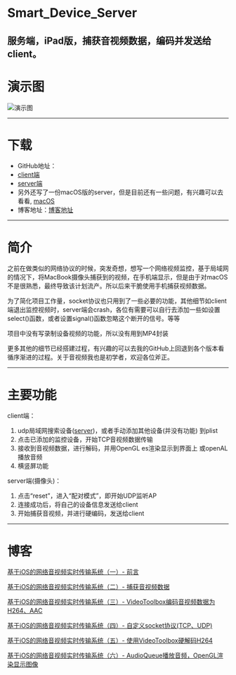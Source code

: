 # Smart_Device_Server
服务端，iPad版，捕获音视频数据，编码并发送给client。
----
# 演示图
![演示图](https://github.com/AmoAmoAmo/Smart_Device_Server/blob/master/server_1.gif?raw=true)


----
# 下载
- GitHub地址：
- [client端](https://github.com/AmoAmoAmo/Smart_Device_Client)
- [server端](https://github.com/AmoAmoAmo/Smart_Device_Server)
- 另外还写了一份macOS版的server，但是目前还有一些问题，有兴趣可以去看看, [macOS](https://github.com/AmoAmoAmo/Server_Mac)
- 博客地址：[博客地址](http://blog.csdn.net/a997013919/article/details/78081115)



----
# 简介


之前在做类似的网络协议的时候，突发奇想，想写一个网络视频监控，基于局域网的情况下，将MacBook摄像头捕获到的视频，在手机端显示，但是由于对macOS不是很熟悉，最终导致该计划流产。所以后来干脆使用手机捕获视频数据。

为了简化项目工作量，socket协议也只用到了一些必要的功能，其他细节如client端退出监控视频时，server端会crash，各位有需要可以自行去添加一些如设置select()函数，或者设置signal()函数忽略这个断开的信号。等等

项目中没有写录制设备视频的功能，所以没有用到MP4封装

更多其他的细节已经搭建过程，有兴趣的可以去我的GitHub上回退到各个版本看循序渐进的过程。关于音视频我也是初学者，欢迎各位斧正。

----
# 主要功能
client端：

1. udp局域网搜索设备([server](http://note.youdao.com/))，或者手动添加其他设备(并没有功能) 到plist
2. 点击已添加的监控设备，开始TCP音视频数据传输
3. 接收到音视频数据，进行解码，并用OpenGL es渲染显示到界面上 或openAL播放音频
4. 横竖屏功能


server端(摄像头)：

1. 点击“reset”，进入“配对模式”，即开始UDP监听AP
2. 连接成功后，将自己的设备信息发送给client
3. 开始捕获音视频，并进行硬编码，发送给client

----
# 博客

[基于iOS的网络音视频实时传输系统（一）- 前言](http://blog.csdn.net/a997013919/article/details/78081115)

[基于iOS的网络音视频实时传输系统（二）- 捕获音视频数据](http://blog.csdn.net/a997013919/article/details/78089240)

[基于iOS的网络音视频实时传输系统（三）- VideoToolbox编码音视频数据为H264、AAC](http://blog.csdn.net/a997013919/article/details/78215515)

[基于iOS的网络音视频实时传输系统（四）- 自定义socket协议(TCP、UDP)](http://blog.csdn.net/a997013919/article/details/74085489)

[基于iOS的网络音视频实时传输系统（五）- 使用VideoToolbox硬解码H264](http://blog.csdn.net/a997013919/article/details/78215544)

[基于iOS的网络音视频实时传输系统（六）- AudioQueue播放音频，OpenGL渲染显示图像](http://blog.csdn.net/a997013919/article/details/78215581)

